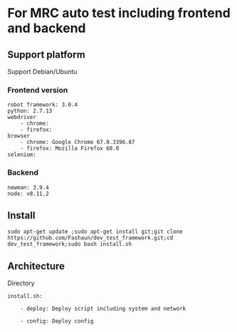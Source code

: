 # For MRC auto test including frontend and backend

## Support platform
Support Debian/Ubuntu

### Frontend version

    robot framework: 3.0.4
    python: 2.7.13
    webdriver
        - chrome: 
        - firefox: 
    browser
        - chrome: Google Chrome 67.0.3396.87
        - firefox: Mozilla Firefox 60.0
    selenium:

### Backend
    newman: 3.9.4
    node: v8.11.2

## Install
```
sudo apt-get update ;sudo apt-get install git;git clone https://github.com/Fashaun/dev_test_framework.git;cd dev_test_framework;sudo bash install.sh
```

## Architecture
Directory 

    install.sh: 

        - deploy: Deploy script including system and network

        - config: Deploy config


